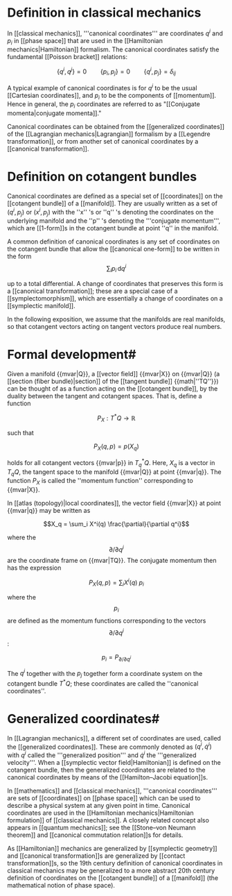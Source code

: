 

# Definition in classical mechanics
In [[classical mechanics]], '''canonical coordinates''' are coordinates $q^i$ and $p_i$ in [[phase space]] that are used in the [[Hamiltonian mechanics|Hamiltonian]] formalism. The canonical coordinates satisfy the fundamental [[Poisson bracket]] relations:

$$\left\{q^i, q^j\right\} = 0 \qquad \left\{p_i, p_j\right\} = 0 \qquad \left\{q^i, p_j\right\} = \delta_{ij}$$

A typical example of canonical coordinates is for $q^i$ to be the usual [[Cartesian coordinates]], and $p_i$ to be the components of [[momentum]]. Hence in general, the $p_i$ coordinates are referred to as "[[Conjugate momenta|conjugate momenta]]."

Canonical coordinates can be obtained from the [[generalized coordinates]] of the [[Lagrangian mechanics|Lagrangian]] formalism by a [[Legendre transformation]], or from another set of canonical coordinates by a [[canonical transformation]].

# Definition on cotangent bundles
Canonical coordinates are defined as a special set of [[coordinates]] on the [[cotangent bundle]] of a [[manifold]]. They are usually written as a set of $\left(q^i, p_j\right)$ or $\left(x^i, p_j\right)$ with the ''x'' 's or ''q'' 's denoting the coordinates on the underlying manifold and the ''p'' 's denoting the '''conjugate momentum''', which are [[1-form]]s in the cotangent bundle at point ''q'' in the manifold.

A common definition of canonical coordinates is any set of coordinates on the cotangent bundle that allow the [[canonical one-form]] to be written in the form
$$\sum_i p_i\,\mathrm{d}q^i$$

up to a total differential. A change of coordinates that preserves this form is a [[canonical transformation]]; these are a special case of a [[symplectomorphism]], which are essentially a change of coordinates on a [[symplectic manifold]].

In the following exposition, we assume that the manifolds are real manifolds, so that cotangent vectors acting on tangent vectors produce real numbers.

# Formal development# 
Given a manifold {{mvar|Q}}, a [[vector field]] {{mvar|X}} on {{mvar|Q}} (a [[section (fiber bundle)|section]] of the [[tangent bundle]] {{math|''TQ''}}) can be thought of as a function acting on the [[cotangent bundle]], by the duality between the tangent and cotangent spaces.  That is, define a function

$$P_X: T^*Q \to \mathbb{R}$$

such that

$$P_X(q, p) = p(X_q)$$

holds for all cotangent vectors {{mvar|p}} in $T_q^*Q$. Here, $X_q$ is a vector in $T_qQ$, the tangent space to the manifold {{mvar|Q}} at point {{mvar|q}}.  The function $P_X$ is called the ''momentum function'' corresponding to {{mvar|X}}.

In [[atlas (topology)|local coordinates]], the vector field {{mvar|X}} at point {{mvar|q}} may be written as

$$X_q = \sum_i X^i(q) \frac{\partial}{\partial q^i}$$

where the $$\partial /\partial q^i$$ are the coordinate frame on {{mvar|TQ}}. The conjugate momentum then has the expression

$$P_X(q, p) = \sum_i X^i(q)\; p_i$$

where the $$p_i$$ are defined as the momentum functions corresponding to the vectors $$\partial /\partial q^i$$:

$$p_i = P_{\partial /\partial q^i}$$

The $q^i$ together with the $p_j$ together form a coordinate system on the cotangent bundle $T^*Q$; these coordinates are called the ''canonical coordinates''.

# Generalized coordinates# 
In [[Lagrangian mechanics]], a different set of coordinates are used, called the [[generalized coordinates]].  These are commonly denoted as $\left(q^i, \dot{q}^i\right)$ with $q^i$ called the '''generalized position''' and $\dot{q}^i$ the '''generalized velocity'''.  When a [[symplectic vector field|Hamiltonian]] is defined  on the cotangent bundle, then the generalized coordinates are related to the canonical coordinates by means of the [[Hamilton–Jacobi equation]]s.



In [[mathematics]] and [[classical mechanics]], '''canonical coordinates''' are sets of [[coordinates]] on [[phase space]] which can be used to describe a physical system at any given point in time. Canonical coordinates are used in the [[Hamiltonian mechanics|Hamiltonian formulation]] of [[classical mechanics]]. A closely related concept also appears in [[quantum mechanics]]; see the [[Stone–von Neumann theorem]] and [[canonical commutation relation]]s for details.

As [[Hamiltonian]] mechanics are generalized by [[symplectic geometry]] and [[canonical transformation]]s are generalized by [[contact transformation]]s, so the 19th century definition of canonical coordinates in classical mechanics may be generalized to a more abstract 20th century definition of coordinates on the [[cotangent bundle]] of a [[manifold]] (the mathematical notion of phase space).